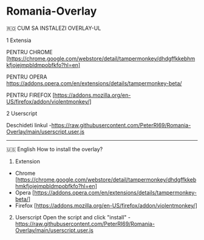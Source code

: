 # Romania-Overlay
🇷🇴 CUM SA INSTALEZI OVERLAY-UL

1 Extensia

PENTRU CHROME [https://chrome.google.com/webstore/detail/tampermonkey/dhdgffkkebhmkfjojejmpbldmpobfkfo?hl=en]

PENTRU OPERA https://addons.opera.com/en/extensions/details/tampermonkey-beta/

PENTRU FIREFOX [https://addons.mozilla.org/en-US/firefox/addon/violentmonkey/]


2 Userscript

Deschideti linkul -https://raw.githubusercontent.com/PeterRI69/Romania-Overlay/main/userscript.user.js

---
🇺🇸 English
How to install the overlay?

1. Extension
- Chrome [https://chrome.google.com/webstore/detail/tampermonkey/dhdgffkkebhmkfjojejmpbldmpobfkfo?hl=en]
- Opera [https://addons.opera.com/en/extensions/details/tampermonkey-beta/]
- Firefox [https://addons.mozilla.org/en-US/firefox/addon/violentmonkey/]

2. Userscript
Open the script and click "install" - https://raw.githubusercontent.com/PeterRI69/Romania-Overlay/main/userscript.user.js
